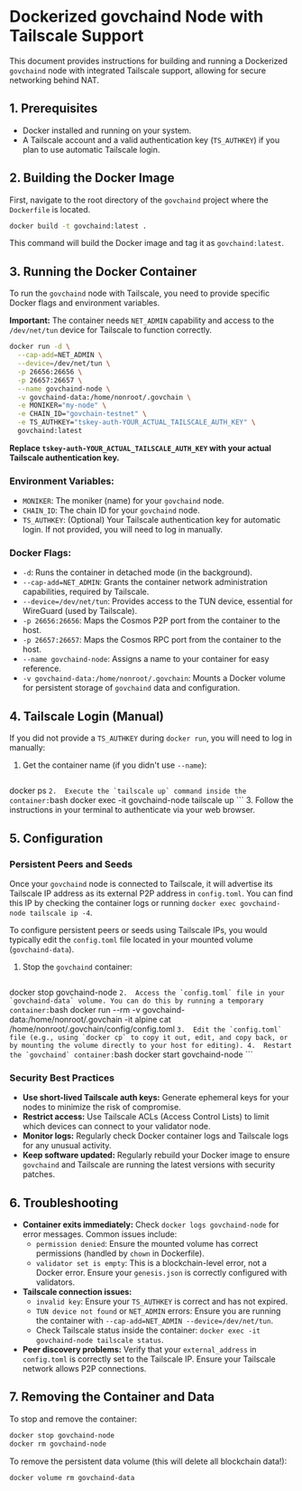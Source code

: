 # Dockerized govchaind Node with Tailscale Support

This document provides instructions for building and running a Dockerized `govchaind` node with integrated Tailscale support, allowing for secure networking behind NAT.

## 1. Prerequisites

-   Docker installed and running on your system.
-   A Tailscale account and a valid authentication key (`TS_AUTHKEY`) if you plan to use automatic Tailscale login.

## 2. Building the Docker Image

First, navigate to the root directory of the `govchaind` project where the `Dockerfile` is located.

```bash
docker build -t govchaind:latest .
```

This command will build the Docker image and tag it as `govchaind:latest`.

## 3. Running the Docker Container

To run the `govchaind` node with Tailscale, you need to provide specific Docker flags and environment variables.

**Important:** The container needs `NET_ADMIN` capability and access to the `/dev/net/tun` device for Tailscale to function correctly.

```bash
docker run -d \
  --cap-add=NET_ADMIN \
  --device=/dev/net/tun \
  -p 26656:26656 \
  -p 26657:26657 \
  --name govchaind-node \
  -v govchaind-data:/home/nonroot/.govchain \
  -e MONIKER="my-node" \
  -e CHAIN_ID="govchain-testnet" \
  -e TS_AUTHKEY="tskey-auth-YOUR_ACTUAL_TAILSCALE_AUTH_KEY" \
  govchaind:latest
```

**Replace `tskey-auth-YOUR_ACTUAL_TAILSCALE_AUTH_KEY` with your actual Tailscale authentication key.**

### Environment Variables:

-   `MONIKER`: The moniker (name) for your `govchaind` node.
-   `CHAIN_ID`: The chain ID for your `govchaind` node.
-   `TS_AUTHKEY`: (Optional) Your Tailscale authentication key for automatic login. If not provided, you will need to log in manually.

### Docker Flags:

-   `-d`: Runs the container in detached mode (in the background).
-   `--cap-add=NET_ADMIN`: Grants the container network administration capabilities, required by Tailscale.
-   `--device=/dev/net/tun`: Provides access to the TUN device, essential for WireGuard (used by Tailscale).
-   `-p 26656:26656`: Maps the Cosmos P2P port from the container to the host.
-   `-p 26657:26657`: Maps the Cosmos RPC port from the container to the host.
-   `--name govchaind-node`: Assigns a name to your container for easy reference.
-   `-v govchaind-data:/home/nonroot/.govchain`: Mounts a Docker volume for persistent storage of `govchaind` data and configuration.

## 4. Tailscale Login (Manual)

If you did not provide a `TS_AUTHKEY` during `docker run`, you will need to log in manually:

1.  Get the container name (if you didn't use `--name`):
    ```bash
docker ps
    ```
2.  Execute the `tailscale up` command inside the container:
    ```bash
docker exec -it govchaind-node tailscale up
    ```
3.  Follow the instructions in your terminal to authenticate via your web browser.

## 5. Configuration

### Persistent Peers and Seeds

Once your `govchaind` node is connected to Tailscale, it will advertise its Tailscale IP address as its external P2P address in `config.toml`. You can find this IP by checking the container logs or running `docker exec govchaind-node tailscale ip -4`.

To configure persistent peers or seeds using Tailscale IPs, you would typically edit the `config.toml` file located in your mounted volume (`govchaind-data`).

1.  Stop the `govchaind` container:
    ```bash
docker stop govchaind-node
    ```
2.  Access the `config.toml` file in your `govchaind-data` volume. You can do this by running a temporary container:
    ```bash
docker run --rm -v govchaind-data:/home/nonroot/.govchain -it alpine cat /home/nonroot/.govchain/config/config.toml
    ```
3.  Edit the `config.toml` file (e.g., using `docker cp` to copy it out, edit, and copy back, or by mounting the volume directly to your host for editing).
4.  Restart the `govchaind` container:
    ```bash
docker start govchaind-node
    ```

### Security Best Practices

-   **Use short-lived Tailscale auth keys:** Generate ephemeral keys for your nodes to minimize the risk of compromise.
-   **Restrict access:** Use Tailscale ACLs (Access Control Lists) to limit which devices can connect to your validator node.
-   **Monitor logs:** Regularly check Docker container logs and Tailscale logs for any unusual activity.
-   **Keep software updated:** Regularly rebuild your Docker image to ensure `govchaind` and Tailscale are running the latest versions with security patches.

## 6. Troubleshooting

-   **Container exits immediately:** Check `docker logs govchaind-node` for error messages. Common issues include:
    -   `permission denied`: Ensure the mounted volume has correct permissions (handled by `chown` in Dockerfile).
    -   `validator set is empty`: This is a blockchain-level error, not a Docker error. Ensure your `genesis.json` is correctly configured with validators.
-   **Tailscale connection issues:**
    -   `invalid key`: Ensure your `TS_AUTHKEY` is correct and has not expired.
    -   `TUN device not found` or `NET_ADMIN` errors: Ensure you are running the container with `--cap-add=NET_ADMIN --device=/dev/net/tun`.
    -   Check Tailscale status inside the container: `docker exec -it govchaind-node tailscale status`.
-   **Peer discovery problems:** Verify that your `external_address` in `config.toml` is correctly set to the Tailscale IP. Ensure your Tailscale network allows P2P connections.

## 7. Removing the Container and Data

To stop and remove the container:

```bash
docker stop govchaind-node
docker rm govchaind-node
```

To remove the persistent data volume (this will delete all blockchain data!):

```bash
docker volume rm govchaind-data
```
